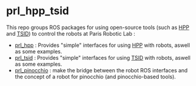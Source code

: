 prl_hpp_tsid
===

This repo groups ROS packages for using open-source tools (such as [HPP](https://humanoid-path-planner.github.io/hpp-doc/) and [TSID](https://github.com/stack-of-tasks/tsid)) to control the robots at Paris Robotic Lab :
 * [prl_hpp](prl_hpp/README.md) : Provides "simple" interfaces for using [HPP](https://humanoid-path-planner.github.io/hpp-doc/) with robots, aswell as some examples.
 * [prl_tsid](prl_tsid/README.md) : Provides "simple" interfaces for using [TSID](https://github.com/stack-of-tasks/tsid) with robots, aswell as some examples.
 * [prl_pinocchio](prl_pinocchio/README.md) : make the bridge between the robot ROS interfaces and the concept of a robot for pinocchio (and pinocchio-based tools).